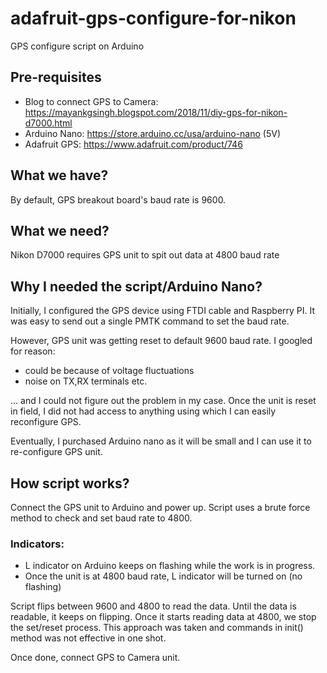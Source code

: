 # adafruit-gps-configure-for-nikon

GPS configure script on Arduino

## Pre-requisites
- Blog to connect GPS to Camera: https://mayankgsingh.blogspot.com/2018/11/diy-gps-for-nikon-d7000.html
- Arduino Nano: https://store.arduino.cc/usa/arduino-nano (5V)
- Adafruit GPS: https://www.adafruit.com/product/746
  
## What we have?
By default, GPS breakout board's baud rate is 9600.

## What we need?
Nikon D7000 requires GPS unit to spit out data at 4800 baud rate
 
## Why I needed the script/Arduino Nano?
Initially, I configured the GPS device using FTDI cable and Raspberry PI. It was easy to send out a single PMTK command to set the baud rate.

However, GPS unit was getting reset to default 9600 baud rate. I googled for reason:
- could be because of voltage fluctuations
- noise on TX,RX terminals etc.

... and I could not figure out the problem in my case.
Once the unit is reset in field, I did not had access to anything using which I can easily reconfigure GPS.

Eventually, I purchased Arduino nano as it will be small and I can use it to re-configure GPS unit.
  
## How script works?
Connect the GPS unit to Arduino and power up. Script uses a brute force method to check and set baud rate to 4800.
  
### Indicators:
- L indicator on Arduino keeps on flashing while the work is in progress.
- Once the unit is at 4800 baud rate, L indicator will be turned on (no flashing)
   
Script flips between 9600 and 4800 to read the data. Until the data is readable, it keeps on flipping. Once it starts reading data at 4800, we stop the set/reset process. This approach was taken and commands in init() method was not effective in one shot.
   
Once done, connect GPS to Camera unit.
